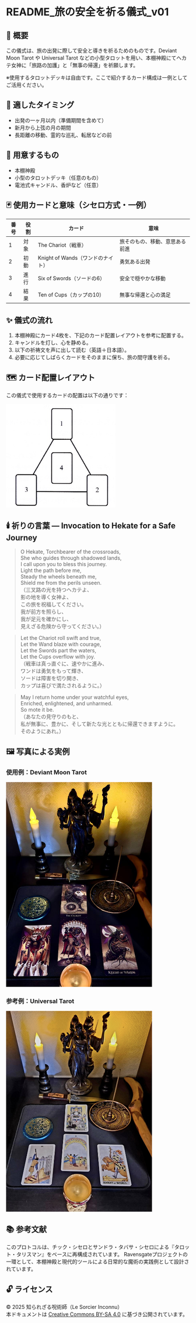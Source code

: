 # README_旅の安全を祈る儀式_v01

## 🧭 概要

この儀式は、旅の出発に際して安全と導きを祈るためのものです。Deviant Moon Tarot や Universal Tarot などの小型タロットを用い、本棚神殿にてヘカテ女神に「旅路の加護」と「無事の帰還」を祈願します。

※使用するタロットデッキは自由です。ここで紹介するカード構成は一例としてご活用ください。

## 📆 適したタイミング

- 出発の一ヶ月以内（準備期間を含めて）
- 新月から上弦の月の期間
- 長距離の移動、霊的な巡礼、転居などの前

## 🔮 用意するもの

- 本棚神殿
- 小型のタロットデッキ（任意のもの）
- 電池式キャンドル、香炉など（任意）

## 🃏 使用カードと意味（シセロ方式・一例）

| 番号 | 役割       | カード                       | 意味                             |
|------|------------|------------------------------|----------------------------------|
| 1    | 対象       | The Chariot（戦車）          | 旅そのもの、移動、意思ある前進 |
| 2    | 初動       | Knight of Wands（ワンドのナイト） | 勇気ある出発                     |
| 3    | 進行       | Six of Swords（ソードの6）     | 安全で穏やかな移動               |
| 4    | 結果       | Ten of Cups（カップの10）      | 無事な帰還と心の満足             |

## ✨ 儀式の流れ

1. 本棚神殿にカード4枚を、下記のカード配置レイアウトを参考に配置する。
2. キャンドルを灯し、心を静める。
3. 以下の祈祷文を声に出して読む（英語＋日本語）。
4. 必要に応じてしばらくカードをそのままに保ち、旅の間守護を祈る。

## 🗺️ カード配置レイアウト

この儀式で使用するカードの配置は以下の通りです：

<img src="invoking-layout.jpg" width="300">

## 🕯️ 祈りの言葉 — Invocation to Hekate for a Safe Journey

> O Hekate, Torchbearer of the crossroads,  
> She who guides through shadowed lands,  
> I call upon you to bless this journey.  
> Light the path before me,  
> Steady the wheels beneath me,  
> Shield me from the perils unseen.  
> （三叉路の光を持つヘカテよ、  
> 影の地を導く女神よ、  
> この旅を祝福してください。  
> 我が前方を照らし、  
> 我が足元を確かにし、  
> 見えざる危険から守ってください。）

> Let the Chariot roll swift and true,  
> Let the Wand blaze with courage,  
> Let the Swords part the waters,  
> Let the Cups overflow with joy.  
> （戦車は真っ直ぐに、速やかに進み、  
> ワンドは勇気をもって輝き、  
> ソードは障害を切り開き、  
> カップは喜びで満たされるように。）

> May I return home under your watchful eyes,  
> Enriched, enlightened, and unharmed.  
> So mote it be.  
> （あなたの見守りのもと、  
> 私が無事に、豊かに、そして新たな光とともに帰還できますように。  
> そのようにあれ。）

## 🖼️ 写真による実例

### 使用例：Deviant Moon Tarot  
<img src="travel-DeviantMoon.jpg" width="400">

### 参考例：Universal Tarot  
<img src="travel-Universal.jpg" width="400">

## 📚 参考文献

このプロトコルは、チック・シセロとサンドラ・タバサ・シセロによる『タロット・タリスマン』をベースに再構成されています。
Ravensgateプロジェクトの一環として、本棚神殿と現代的ツールによる日常的な魔術の実践例として設計されています。

## 🔓 ライセンス

© 2025 知られざる呪術師（Le Sorcier Inconnu）  
本ドキュメントは [Creative Commons BY-SA 4.0](https://creativecommons.org/licenses/by-sa/4.0/deed.ja) に基づき公開されています。
